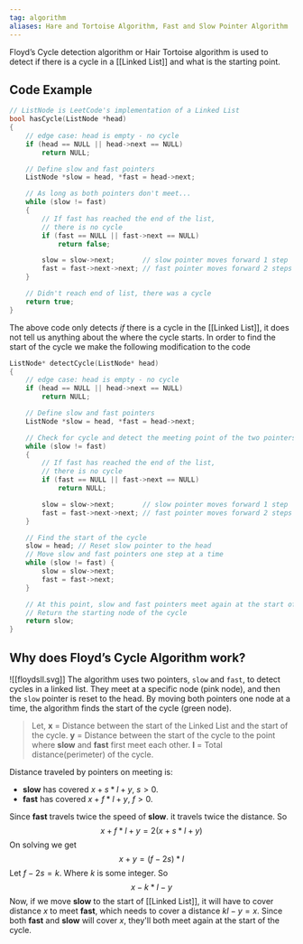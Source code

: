 ```yaml
---
tag: algorithm
aliases: Hare and Tortoise Algorithm, Fast and Slow Pointer Algorithm
---
```

Floyd’s Cycle detection algorithm or Hair Tortoise algorithm is used to detect if there is a cycle in a [[Linked List]] and what is the starting point.

## Code Example
```cpp
// ListNode is LeetCode's implementation of a Linked List
bool hasCycle(ListNode *head)
{
    // edge case: head is empty - no cycle
    if (head == NULL || head->next == NULL)
        return NULL;

    // Define slow and fast pointers
    ListNode *slow = head, *fast = head->next;

    // As long as both pointers don't meet...
    while (slow != fast)
    {
        // If fast has reached the end of the list,
        // there is no cycle
        if (fast == NULL || fast->next == NULL)
            return false;

        slow = slow->next;       // slow pointer moves forward 1 step
        fast = fast->next->next; // fast pointer moves forward 2 steps
    }

    // Didn't reach end of list, there was a cycle
    return true;
}
```
The above code only detects *if* there is a cycle in the [[Linked List]], it does not tell us anything about the where the cycle starts. In order to find the start of the cycle we make the following modification to the code
```cpp
ListNode* detectCycle(ListNode* head)
{
	// edge case: head is empty - no cycle
    if (head == NULL || head->next == NULL)
        return NULL;

	// Define slow and fast pointers
    ListNode *slow = head, *fast = head->next;

	// Check for cycle and detect the meeting point of the two pointers
    while (slow != fast)
    {
        // If fast has reached the end of the list,
        // there is no cycle
        if (fast == NULL || fast->next == NULL)
            return NULL;

        slow = slow->next;       // slow pointer moves forward 1 step
        fast = fast->next->next; // fast pointer moves forward 2 steps
    }

    // Find the start of the cycle
    slow = head; // Reset slow pointer to the head
    // Move slow and fast pointers one step at a time
    while (slow != fast) {
        slow = slow->next; 
        fast = fast->next;
    }

    // At this point, slow and fast pointers meet again at the start of the cycle
	// Return the starting node of the cycle
    return slow; 
}
```

## Why does Floyd’s Cycle Algorithm work?


![[floydsll.svg]]
The algorithm uses two pointers, `slow` and `fast`, to detect cycles in a linked list. They meet at a specific node (pink node), and then the `slow` pointer is reset to the head. By moving both pointers one node at a time, the algorithm finds the start of the cycle (green node).


>Let,
>**x** = Distance between the start of the Linked List and the start of the cycle.
>**y** = Distance between the start of the cycle to the point where **slow** and **fast** first meet each other.
>**l** = Total distance(perimeter) of the cycle.

Distance traveled by pointers on meeting is:
- **slow** has covered $x + s*l + y$, $s \gt 0$.
- **fast** has covered $x + f*l + y$, $f \gt 0$.

Since **fast** travels twice the speed of **slow**. it travels twice the distance. So
$$
x + f*l + y = 2(x + s*l + y)
$$
On solving we get
$$
x + y = (f - 2s)*l
$$
Let $f-2s = k$. Where $k$ is some integer. So
$$x - k*l - y$$
Now, if we move **slow** to the start of [[Linked List]], it will have to cover distance $x$ to meet **fast**, which needs to cover a distance $kl-y = x$. Since both **fast** and **slow** will cover $x$, they'll both meet again at the start of the cycle.